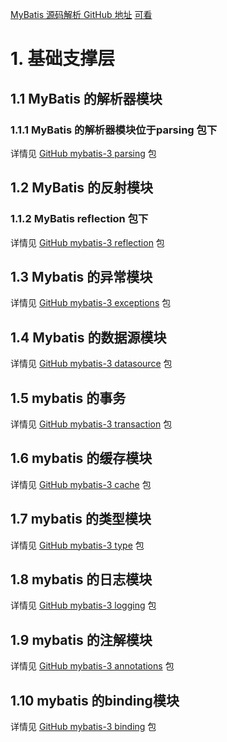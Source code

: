 [MyBatis 源码解析 GitHub 地址](https://github.com/xwzl/mybatis-3.git)
[可看](http://www.tianshouzhi.com/api/tutorials/mybatis)
# 1. 基础支撑层 

## 1.1 MyBatis 的解析器模块

### 1.1.1 MyBatis 的解析器模块位于parsing 包下

详情见 [GitHub mybatis-3 parsing](https://github.com/xwzl/mybatis-3/tree/master/src/main/java/org/apache/ibatis/parsing) 包 

## 1.2 MyBatis 的反射模块

### 1.1.2 MyBatis reflection  包下

详情见 [GitHub mybatis-3 reflection](https://github.com/xwzl/mybatis-3/tree/master/src/main/java/org/apache/ibatis/reflection) 包

## 1.3 Mybatis 的异常模块
详情见 [GitHub mybatis-3 exceptions](https://github.com/xwzl/mybatis-3/tree/master/src/main/java/org/apache/ibatis/exceptions) 包 

## 1.4 Mybatis 的数据源模块
详情见 [GitHub mybatis-3 datasource](https://github.com/xwzl/mybatis-3/tree/master/src/main/java/org/apache/ibatis/datasource) 包 

## 1.5 mybatis 的事务
详情见 [GitHub mybatis-3 transaction](https://github.com/xwzl/mybatis-3/tree/master/src/main/java/org/apache/ibatis/transaction) 包 

## 1.6 mybatis 的缓存模块

详情见 [GitHub mybatis-3 cache](https://github.com/xwzl/mybatis-3/tree/master/src/main/java/org/apache/ibatis/cache) 包 

## 1.7 mybatis 的类型模块

详情见 [GitHub mybatis-3 type](https://github.com/xwzl/mybatis-3/tree/master/src/main/java/org/apache/ibatis/type) 包

## 1.8 mybatis 的日志模块

详情见 [GitHub mybatis-3 logging](https://github.com/xwzl/mybatis-3/tree/master/src/main/java/org/apache/ibatis/logging) 包

## 1.9 mybatis 的注解模块

详情见 [GitHub mybatis-3 annotations](https://github.com/xwzl/mybatis-3/tree/master/src/main/java/org/apache/ibatis/annotations) 包

## 1.10 mybatis 的binding模块

详情见 [GitHub mybatis-3 binding](https://github.com/xwzl/mybatis-3/tree/master/src/main/java/org/apache/ibatis/binding) 包